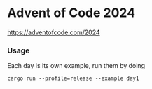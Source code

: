 # Advent of Code 2024
https://adventofcode.com/2024

### Usage
Each day is its own example, run them by doing

```shell
cargo run --profile=release --example day1 
```